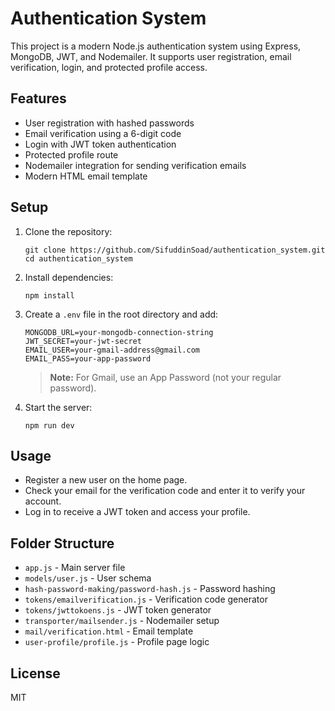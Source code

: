 # Authentication System

This project is a modern Node.js authentication system using Express, MongoDB, JWT, and Nodemailer. It supports user registration, email verification, login, and protected profile access.

## Features

- User registration with hashed passwords
- Email verification using a 6-digit code
- Login with JWT token authentication
- Protected profile route
- Nodemailer integration for sending verification emails
- Modern HTML email template

## Setup

1. Clone the repository:
   ```
   git clone https://github.com/SifuddinSoad/authentication_system.git
   cd authentication_system
   ```
2. Install dependencies:
   ```
   npm install
   ```
3. Create a `.env` file in the root directory and add:

   ```
   MONGODB_URL=your-mongodb-connection-string
   JWT_SECRET=your-jwt-secret
   EMAIL_USER=your-gmail-address@gmail.com
   EMAIL_PASS=your-app-password
   ```

   > **Note:** For Gmail, use an App Password (not your regular password).

4. Start the server:
   ```
   npm run dev
   ```

## Usage

- Register a new user on the home page.
- Check your email for the verification code and enter it to verify your account.
- Log in to receive a JWT token and access your profile.

## Folder Structure

- `app.js` - Main server file
- `models/user.js` - User schema
- `hash-password-making/password-hash.js` - Password hashing
- `tokens/emailverification.js` - Verification code generator
- `tokens/jwttokoens.js` - JWT token generator
- `transporter/mailsender.js` - Nodemailer setup
- `mail/verification.html` - Email template
- `user-profile/profile.js` - Profile page logic

## License

MIT

